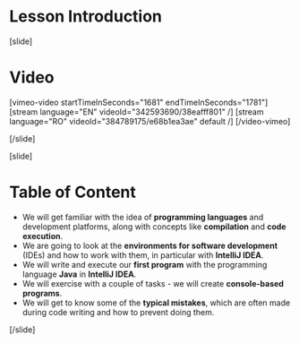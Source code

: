 # Lesson Introduction

[slide]
# Video

[vimeo-video startTimeInSeconds="1681" endTimeInSeconds="1781"]
[stream language="EN" videoId="342593690/38eafff801"  /]
[stream language="RO" videoId="384789175/e68b1ea3ae" default /]
[/video-vimeo]

[/slide]

[slide]
# Table of Content

- We will get familiar with the idea of **programming languages** and development platforms, along with concepts like **compilation** and **code execution**.
- We are going to look at the **environments for software development** (IDEs) and how to work with them, in particular with **IntelliJ IDEA**.
- We will write and execute our **first program** with the programming language **Java** in **IntelliJ IDEA**.
- We will exercise with a couple of tasks - we will create **console-based programs**.
- We will get to know some of the **typical mistakes**, which are often made during code writing and how to prevent doing them.

[/slide]